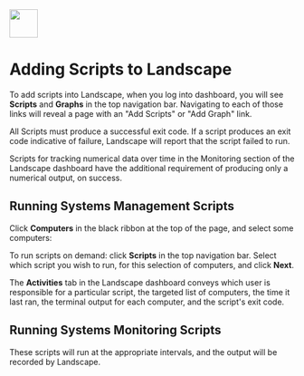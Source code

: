 <img src="https://assets.ubuntu.com/v1/90fc25a2-landscape-logo.svg" height="50">

# Adding Scripts to Landscape

To add scripts into Landscape, when you log into dashboard, you will see **Scripts** and **Graphs** in the top navigation bar. Navigating to each of those links will reveal a page with an "Add Scripts" or "Add Graph" link.

All Scripts must produce a successful exit code. If a script produces an exit code indicative of failure, Landscape will report that the script failed to run. 

Scripts for tracking numerical data over time in the Monitoring section of the Landscape dashboard have the additional requirement of producing only a numerical output, on success.

## Running Systems Management Scripts

Click **Computers** in the black ribbon at the top of the page, and select some computers:

To run scripts on demand: click **Scripts** in the top navigation bar. Select which script you wish to run, for this selection of computers, and click **Next**.

The **Activities** tab in the Landscape dashboard conveys which user is responsible for a particular script, the targeted list of computers, the time it last ran, the terminal output for each computer, and the script's exit code.

## Running Systems Monitoring Scripts

These scripts will run at the appropriate intervals, and the output will be recorded by Landscape.
